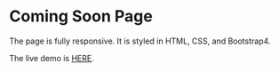 # Coming Soon Page

The page is fully responsive. It is styled in HTML, CSS, and Bootstrap4. 


The live demo is [HERE]().